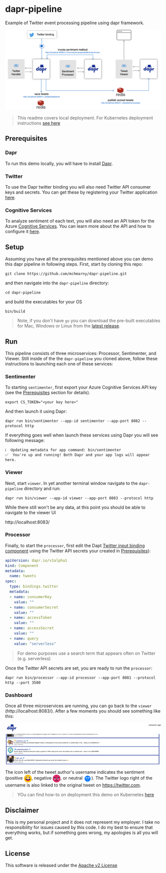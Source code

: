 # dapr-pipeline

Example of Twitter event processing pipeline using dapr framework.

![alt text](resource/image/overview-local.png "Local Pipeline Overview")

> This readme covers local deployment. For Kubernetes deployment instructions [see here](./deployment/)

## Prerequisites

### Dapr

To run this demo locally, you will have to install [Dapr](https://github.com).

### Twitter

To use the Dapr twitter binding you will also need Twitter API consumer keys and secrets. You can get these by registering your Twitter application [here](https://developer.twitter.com/en/apps/create).

### Cognitive Services

To analyze sentiment of each text, you will also need an API token for the Azure [Cognitive Services](https://azure.microsoft.com/en-us/services/cognitive-services/). You can learn more about the API and how to configure it [here](https://docs.microsoft.com/en-us/azure/cognitive-services/text-analytics/how-tos/text-analytics-how-to-sentiment-analysis?tabs=version-2#sentiment-analysis-versions-and-features).

## Setup

Assuming you have all the prerequisites mentioned above you can demo this dapr pipeline in following steps. First, start by cloning this repo:

```shell
git clone https://github.com/mchmarny/dapr-pipeline.git
```

and then navigate into the `dapr-pipeline` directory:

```shell
cd dapr-pipeline
```

and build the executables for your OS

```shell
bin/build
```

> Note, if you don't have `go` you can download the pre-built executables for Mac, Windows or Linux from the [latest release](https://github.com/mchmarny/dapr-pipeline/releases/latest).

## Run

This pipeline consists of three microservices: Processor, Sentimenter, and Viewer. Still inside of the the `dapr-pipeline` you cloned above, follow these instructions to launching each one of these services:

### Sentimenter

To starting `sentimenter`, first export your Azure Cognitive Services API key (see the [Prerequisites](#prerequisites) section for details).

```shell
export CS_TOKEN="<your key here>"
```

And then launch it using Dapr:

```shell
dapr run bin/sentimenter --app-id sentimenter --app-port 8082 --protocol http
```

If everything goes well when launch these services using Dapr you will see following message:

```shell
ℹ️  Updating metadata for app command: bin/sentimenter
✅  You're up and running! Both Dapr and your app logs will appear here.
```

### Viewer

Next, start `viewer`. In yet another terminal window navigate to the `dapr-pipeline` directory and run:

```shell
dapr run bin/viewer --app-id viewer --app-port 8083 --protocol http
```

While there still won't be any data, at this point you should be able to navigate to the viewer UI

http://localhost:8083/


### Processor

Finally, to start the `processor`, first edit the Dapt [Twitter input binding component](components/twitter.yaml) using the Twitter API secrets your created in [Prerequisites](#prerequisites)):

```yaml
apiVersion: dapr.io/v1alpha1
kind: Component
metadata:
  name: tweets
spec:
  type: bindings.twitter
  metadata:
  - name: consumerKey
    value: ""
  - name: consumerSecret
    value: ""
  - name: accessToken
    value: ""
  - name: accessSecret
    value: ""
  - name: query
    value: "serverless"  
```

> For demo purposes use a search term that appears often on Twitter (e.g. serverless)

Once the Twitter API secrets are set, you are ready to run the `processor`:

```shell
dapr run bin/processor --app-id processor --app-port 8081 --protocol http --port 3500
```

### Dashboard

Once all three microservices are running, you can go back to the `viewer` (http://localhost:8083/). After a few moments you should see something like this:

![](resource/image/ui.png)  

The icon left of the tweet author's username indicates the sentiment (positive <img src="resource/static/img/s1.svg" width="25" style="vertical-align:middle">, negative <img src="resource/static/img/s0.svg" width="25" style="vertical-align:middle">, or neutral <img src="resource/static/img/neutral.svg" width="25" style="vertical-align:middle">). The Twitter logo right of the username is also linked to the original tweet on https://twitter.com.

> YOu can find how-to on deployment this demo on Kubernetes [here](./deployment/)

## Disclaimer

This is my personal project and it does not represent my employer. I take no responsibility for issues caused by this code. I do my best to ensure that everything works, but if something goes wrong, my apologies is all you will get.

## License
This software is released under the [Apache v2 License](./LICENSE)



